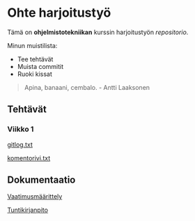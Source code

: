 # Ohte harjoitustyö

Tämä on **ohjelmistotekniikan** kurssin harjoitustyön *repositorio*.

Minun muistilista:

* Tee tehtävät
* Muista commitit
* Ruoki kissat

> Apina, banaani, cembalo. - Antti Laaksonen

## Tehtävät
### Viikko 1
[gitlog.txt](https://github.com/asianomainen/ot-harjoitustyo/blob/master/laskarit/viikko1/gitlog.txt)

[komentorivi.txt](https://github.com/asianomainen/ot-harjoitustyo/blob/master/laskarit/viikko1/komentorivi.txt)

## Dokumentaatio
[Vaatimusmäärittely](https://github.com/asianomainen/ot-harjoitustyo/blob/master/dokumentaatio/vaatimusmaarittely.md)

[Tuntikirjanpito](https://github.com/asianomainen/ot-harjoitustyo/blob/master/dokumentaatio/tuntikirjanpito.md)
